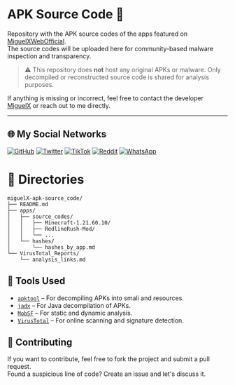 # APK Source Code 👾

Repository with the APK source codes of the apps featured on [MiguelXWebOfficial](https://sites.google.com/view/miguelxwebofficial).  
The source codes will be uploaded here for community-based malware inspection and transparency.

> ⚠️ This repository does **not** host any original APKs or malware. Only decompiled or reconstructed source code is shared for analysis purposes.

If anything is missing or incorrect, feel free to contact the developer [MiguelX](https://www.tiktok.com/@mikelink_oficial) or reach out to me directly.

---

## 🌐 My Social Networks

[![GitHub](https://img.shields.io/badge/GitHub-100000?style=for-the-badge&logo=github&logoColor=white)](https://github.com/74lg0)
[![Twitter](https://img.shields.io/badge/Twitter-%23000000.svg?style=for-the-badge&logo=X&logoColor=white)](https://twitter.com/74lg0)
[![TikTok](https://img.shields.io/badge/TikTok-000000?style=for-the-badge&logo=tiktok&logoColor=white)](https://tiktok.com/@74lg0)
[![Reddit](https://img.shields.io/badge/Reddit-FF4500?style=for-the-badge&logo=reddit&logoColor=white)](https://www.reddit.com/user/Reddebit-)
[![WhatsApp](https://img.shields.io/badge/WhatsApp-25D366?style=for-the-badge&logo=whatsapp&logoColor=white)](https://wa.me/15878063307)

# 📂 Directories
```
miguelX-apk-source_code/
├── README.md
├── apps/
│   ├── source_codes/
│   │   ├── Minecraft-1.21.60.10/
│   │   ├── RedlineRush-Mod/
│   │   └── ...
│   └── hashes/
│       └── hashes_by_app.md
└── VirusTotal_Reports/
    └── analysis_links.md

```

## 🧰 Tools Used

- [`apktool`](https://ibotpeaches.github.io/Apktool/) – For decompiling APKs into smali and resources.
- [`jadx`](https://github.com/skylot/jadx) – For Java decompilation of APKs.
- [`MobSF`](https://github.com/MobSF/Mobile-Security-Framework-MobSF) – For static and dynamic analysis.
- [`VirusTotal`](https://www.virustotal.com/) – For online scanning and signature detection.

## 💬 Contributing

If you want to contribute, feel free to fork the project and submit a pull request.  
Found a suspicious line of code? Create an issue and let's discuss it.
